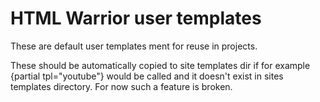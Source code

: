 HTML Warrior user templates
======================

These are default user templates ment for reuse in projects.  

These should be automatically copied to site templates dir if for example {partial tpl="youtube"} would be called and it doesn't exist in sites templates directory.  For now such a feature is broken.  